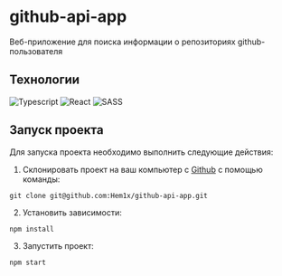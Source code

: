 # github-api-app

Веб-приложение для поиска информации о репозиториях github-пользователя 


## Технологии

![Typescript](https://img.shields.io/badge/Typescript-000?style=for-the-badge&logo=Typescript)
![React](https://img.shields.io/badge/React-000?style=for-the-badge&logo=react)
![SASS](https://img.shields.io/badge/SASS-000?style=for-the-badge&logo=SASS)

## Запуск проекта

Для запуска проекта необходимо выполнить следующие действия:

1. Склонировать проект на ваш компьютер с [Github](https://github.com/Hem1x/github-api-app) с помощью команды:

```
git clone git@github.com:Hem1x/github-api-app.git
```

2. Установить зависимости:

```
npm install
```

3. Запустить проект:

```
npm start
```
